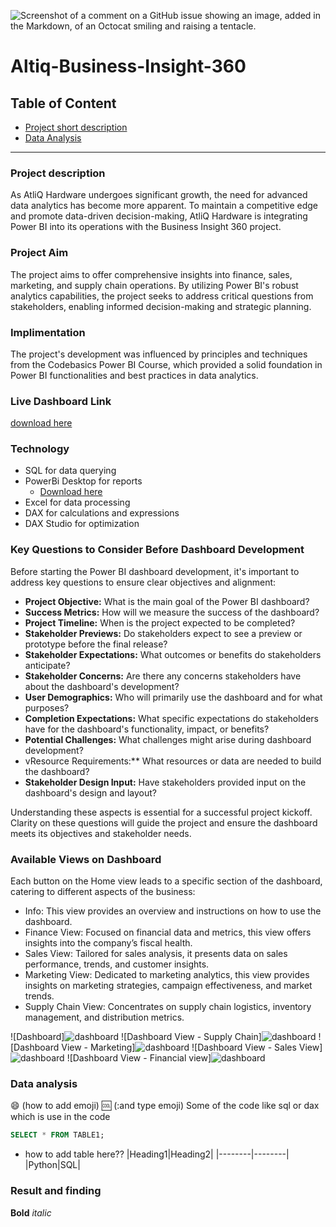 ![Screenshot of a comment on a GitHub issue showing an image, added in the Markdown, of an Octocat smiling and raising a tentacle.](https://myoctocat.com/assets/images/base-octocat.svg)
# Altiq-Business-Insight-360

## Table of Content

- [Project short description](#project-short-description)
- [Data Analysis](#data-analysis)

---
### Project description
As AtliQ Hardware undergoes significant growth, the need for advanced data analytics has become more apparent. To maintain a competitive edge and promote data-driven decision-making, AtliQ Hardware is integrating Power BI into its operations with the Business Insight 360 project.

### Project Aim
The project aims to offer comprehensive insights into finance, sales, marketing, and supply chain operations. By utilizing Power BI's robust analytics capabilities, the project seeks to address critical questions from stakeholders, enabling informed decision-making and strategic planning.

### Implimentation
The project's development was influenced by principles and techniques from the Codebasics Power BI Course, which provided a solid foundation in Power BI functionalities and best practices in data analytics.

### Live Dashboard Link
[download here](https://app.powerbi.com/links/-rCl-PN9vx?ctid=0cb8250f-3ddf-4c46-914a-7ac630038b4c&pbi_source=linkShare)

### Technology
- SQL for data querying
- PowerBi Desktop for reports
  - [Download here](https://powerbi.microsoft.com/en-us/downloads)
- Excel for data processing
- DAX for calculations and expressions
- DAX Studio for optimization

### Key Questions to Consider Before Dashboard Development
Before starting the Power BI dashboard development, it's important to address key questions to ensure clear objectives and alignment:

- **Project Objective:** What is the main goal of the Power BI dashboard?
- **Success Metrics:** How will we measure the success of the dashboard?
- **Project Timeline:** When is the project expected to be completed?
- **Stakeholder Previews:** Do stakeholders expect to see a preview or prototype before the final release?
- **Stakeholder Expectations:** What outcomes or benefits do stakeholders anticipate?
- **Stakeholder Concerns:** Are there any concerns stakeholders have about the dashboard's development?
- **User Demographics:** Who will primarily use the dashboard and for what purposes?
- **Completion Expectations:** What specific expectations do stakeholders have for the dashboard's functionality, impact, or benefits?
- **Potential Challenges:** What challenges might arise during dashboard development?
- vResource Requirements:** What resources or data are needed to build the dashboard?
- **Stakeholder Design Input:** Have stakeholders provided input on the dashboard's design and layout?

Understanding these aspects is essential for a successful project kickoff. Clarity on these questions will guide the project and ensure the dashboard meets its objectives and stakeholder needs.

### Available Views on Dashboard

Each button on the Home view leads to a specific section of the dashboard, catering to different aspects of the business:

- Info: This view provides an overview and instructions on how to use the dashboard.
- Finance View: Focused on financial data and metrics, this view offers insights into the company’s fiscal health.
- Sales View: Tailored for sales analysis, it presents data on sales performance, trends, and customer insights.
- Marketing View: Dedicated to marketing analytics, this view provides insights on marketing strategies, campaign effectiveness, and market trends.
- Supply Chain View: Concentrates on supply chain logistics, inventory management, and distribution metrics.


![Dashboard]![dashboard](https://github.com/RiyaSinghPatel/Altiq-Business-Insight-360/assets/148413456/2c39671b-78b7-417e-b40f-55e03cf5d05f)
![Dashboard View - Supply Chain]![dashboard](https://github.com/RiyaSinghPatel/Altiq-Business-Insight-360/assets/148413456/2451a328-066e-4759-9879-404ba9e5cf40)
![Dashboard View - Marketing]![dashboard](https://github.com/RiyaSinghPatel/Altiq-Business-Insight-360/assets/148413456/b2e58388-a65e-4138-9edd-672a2aac4378)
![Dashboard View - Sales View]![dashboard](https://github.com/RiyaSinghPatel/Altiq-Business-Insight-360/assets/148413456/bbfa3eab-28c1-4692-ab8d-900bc4871e14)
![Dashboard View - Financial view]![dashboard](https://github.com/RiyaSinghPatel/Altiq-Business-Insight-360/assets/148413456/73e96600-5ede-4ac9-a29d-cdb871be1791)


### Data analysis
😄 (how to add emoji)
🆒 (:and type emoji)
Some of the code like sql or dax which is use in the code

```sql
SELECT * FROM TABLE1;
```

- how to add table here??
  |Heading1|Heading2|
  |--------|--------|
  |Python|SQL|


### Result and finding

**Bold**
*italic*
